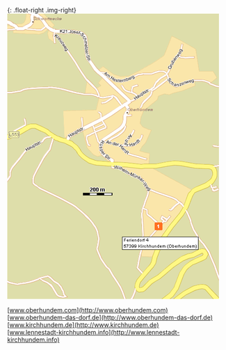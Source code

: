 

<style>
.img-right {
  max-width: 50%;
}
.img-right > img {
  max-width: 100%;
}
</style>


{: .float-right .img-right}
![](../../fotos/oberhundem4.gif)

[www.oberhundem.com](http://www.oberhundem.com)  
[www.oberhundem-das-dorf.de](http://www.oberhundem-das-dorf.de)  
[www.kirchhundem.de](http://www.kirchhundem.de)  
[www.lennestadt-kirchhundem.info](http://www.lennestadt-kirchhundem.info)




